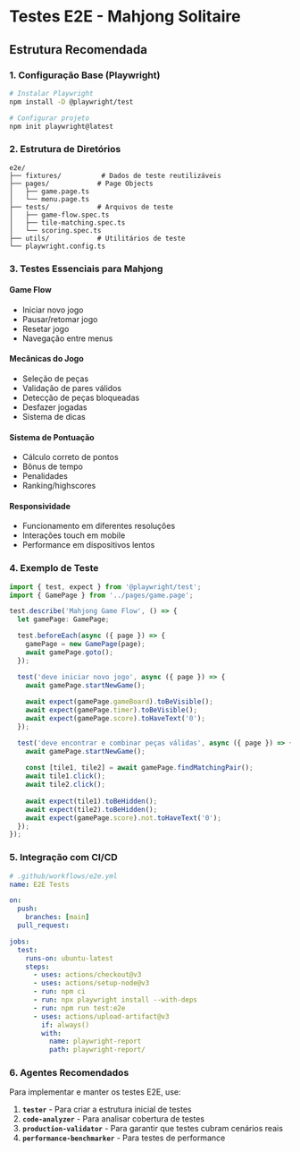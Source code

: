 # Testes E2E - Mahjong Solitaire

## Estrutura Recomendada

### 1. Configuração Base (Playwright)

```bash
# Instalar Playwright
npm install -D @playwright/test

# Configurar projeto
npm init playwright@latest
```

### 2. Estrutura de Diretórios

```
e2e/
├── fixtures/          # Dados de teste reutilizáveis
├── pages/            # Page Objects
│   ├── game.page.ts
│   └── menu.page.ts
├── tests/            # Arquivos de teste
│   ├── game-flow.spec.ts
│   ├── tile-matching.spec.ts
│   └── scoring.spec.ts
├── utils/            # Utilitários de teste
└── playwright.config.ts
```

### 3. Testes Essenciais para Mahjong

#### Game Flow
- Iniciar novo jogo
- Pausar/retomar jogo
- Resetar jogo
- Navegação entre menus

#### Mecânicas do Jogo
- Seleção de peças
- Validação de pares válidos
- Detecção de peças bloqueadas
- Desfazer jogadas
- Sistema de dicas

#### Sistema de Pontuação
- Cálculo correto de pontos
- Bônus de tempo
- Penalidades
- Ranking/highscores

#### Responsividade
- Funcionamento em diferentes resoluções
- Interações touch em mobile
- Performance em dispositivos lentos

### 4. Exemplo de Teste

```typescript
import { test, expect } from '@playwright/test';
import { GamePage } from '../pages/game.page';

test.describe('Mahjong Game Flow', () => {
  let gamePage: GamePage;

  test.beforeEach(async ({ page }) => {
    gamePage = new GamePage(page);
    await gamePage.goto();
  });

  test('deve iniciar novo jogo', async ({ page }) => {
    await gamePage.startNewGame();
    
    await expect(gamePage.gameBoard).toBeVisible();
    await expect(gamePage.timer).toBeVisible();
    await expect(gamePage.score).toHaveText('0');
  });

  test('deve encontrar e combinar peças válidas', async ({ page }) => {
    await gamePage.startNewGame();
    
    const [tile1, tile2] = await gamePage.findMatchingPair();
    await tile1.click();
    await tile2.click();
    
    await expect(tile1).toBeHidden();
    await expect(tile2).toBeHidden();
    await expect(gamePage.score).not.toHaveText('0');
  });
});
```

### 5. Integração com CI/CD

```yaml
# .github/workflows/e2e.yml
name: E2E Tests

on:
  push:
    branches: [main]
  pull_request:

jobs:
  test:
    runs-on: ubuntu-latest
    steps:
      - uses: actions/checkout@v3
      - uses: actions/setup-node@v3
      - run: npm ci
      - run: npx playwright install --with-deps
      - run: npm run test:e2e
      - uses: actions/upload-artifact@v3
        if: always()
        with:
          name: playwright-report
          path: playwright-report/
```

### 6. Agentes Recomendados

Para implementar e manter os testes E2E, use:

1. **`tester`** - Para criar a estrutura inicial de testes
2. **`code-analyzer`** - Para analisar cobertura de testes
3. **`production-validator`** - Para garantir que testes cubram cenários reais
4. **`performance-benchmarker`** - Para testes de performance